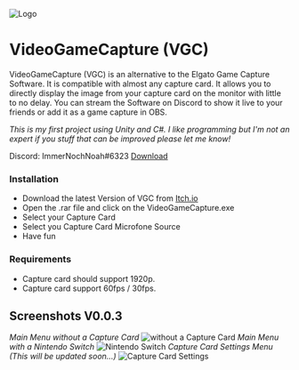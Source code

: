 
![Logo](https://i.imgur.com/rT3taJk.png)





# VideoGameCapture (VGC) 

VideoGameCapture (VGC) is an alternative to the Elgato Game Capture Software. It is compatible with almost any capture card. It allows you to directly display the image from your capture card on the monitor with little to no delay. You can stream the Software on Discord to show it live to your friends or add it as a game capture in OBS.

*This is my first project using Unity and C#. I like programming but I'm not an expert if you stuff that can be improved please let me know!*

Discord: ImmerNochNoah#6323
[Download](https://immernochnoah.itch.io/videogamecapture)




### Installation

- Download the latest Version of VGC from [Itch.io](https://immernochnoah.itch.io/videogamecapture)
- Open the .rar file and click on the VideoGameCapture.exe
- Select your Capture Card
- Select you Capture Card Microfone Source
- Have fun

    
### Requirements

- Capture card should support 1920p.
- Capture card support 60fps / 30fps.

## Screenshots V0.0.3
*Main Menu without a Capture Card*
![without a Capture Card](https://i.imgur.com/7TAggtO.jpg)
*Main Menu with a Nintendo Switch*
![Nintendo Switch](https://i.imgur.com/igiXttg.jpg)
*Capture Card Settings Menu (This will be updated soon...)*
![Capture Card Settings](https://i.imgur.com/zPOLZGt.jpg)
